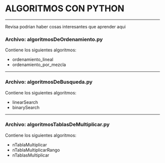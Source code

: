 <h1>ALGORITMOS CON PYTHON</h1>
<hr/>
<p>Revisa podrian haber cosas interesantes que aprender aqui</p>
<article>
  <h3>Archivo: algoritmosDeOrdenamiento.py</h3>
  <p>Contiene los siguientes algoritmos: </p>
  <ul>
    <li>ordenamiento_lineal</li>
    <li>ordenamiento_por_mezcla</li>
  </ul>
  <hr/>
  <h3>Archivo: algoritmosDeBusqueda.py</h3>
  <p>Contiene los siguientes algoritmos: </p>
  <ul>
    <li>linearSearch</li>
    <li>binarySearch</li>
  </ul>
  <hr/>
  <h3>Archivo: algoritmosTablasDeMultiplicar.py</h3>
  <p>Contiene los siguientes algoritmos: </p>
  <ul>
    <li>nTablaMultiplicar</li>
    <li>nTablaMultiplicarRango</li>
    <li>nTablasMultiplicar</li>
  </ul>
</article>
